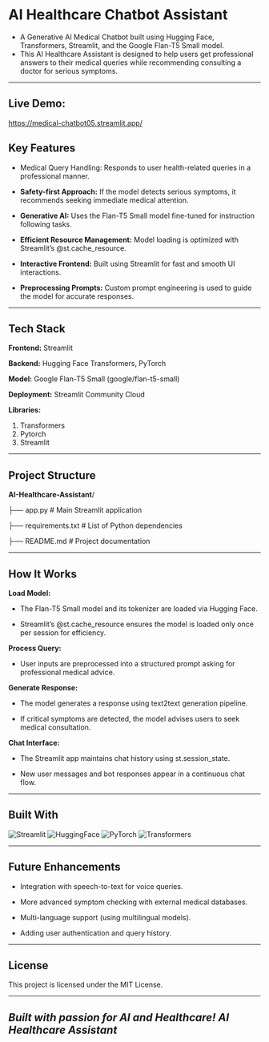 # AI Healthcare Chatbot Assistant 

 - A Generative AI Medical Chatbot built using Hugging Face, Transformers, Streamlit, and the Google Flan-T5 Small model.
 - This AI Healthcare Assistant is designed to help users get professional answers to their medical queries while recommending consulting a doctor for serious symptoms.




---

## Live Demo:
https://medical-chatbot05.streamlit.app/


## Key Features

- Medical Query Handling: Responds to user health-related queries in a professional manner.

- **Safety-first Approach:** If the model detects serious symptoms, it recommends seeking immediate medical attention.

- **Generative AI:** Uses the Flan-T5 Small model fine-tuned for instruction following tasks.

- **Efficient Resource Management:** Model loading is optimized with Streamlit’s @st.cache_resource.

- **Interactive Frontend:** Built using Streamlit for fast and smooth UI interactions.

- **Preprocessing Prompts:** Custom prompt engineering is used to guide the model for accurate responses.



---

## Tech Stack

**Frontend:** Streamlit

**Backend:** Hugging Face Transformers, PyTorch

**Model:** Google Flan-T5 Small (google/flan-t5-small)

**Deployment:** Streamlit Community Cloud

**Libraries:**

 1. Transformers
 2.  Pytorch
 3.  Streamlit
 
---

## Project Structure

**AI-Healthcare-Assistant**/

├── app.py             # Main Streamlit application

├── requirements.txt   # List of Python dependencies

├── README.md          # Project documentation



---

## How It Works

**Load Model:**

- The Flan-T5 Small model and its tokenizer are loaded via Hugging Face.

- Streamlit’s @st.cache_resource ensures the model is loaded only once per session for efficiency.

**Process Query:**
- User inputs are preprocessed into a structured prompt asking for professional medical advice.


**Generate Response:**

- The model generates a response using text2text generation pipeline.

- If critical symptoms are detected, the model advises users to seek medical consultation.


**Chat Interface:**

- The Streamlit app maintains chat history using st.session_state.

- New user messages and bot responses appear in a continuous chat flow.




---

## Built With

<p align="left">
  <img src="https://img.shields.io/badge/Streamlit-FF4B4B?style=for-the-badge&logo=streamlit&logoColor=white" alt="Streamlit" />
  <img src="https://img.shields.io/badge/HuggingFace-FFCC00?style=for-the-badge&logo=huggingface&logoColor=black" alt="HuggingFace" />
  <img src="https://img.shields.io/badge/PyTorch-EE4C2C?style=for-the-badge&logo=pytorch&logoColor=white" alt="PyTorch" />
  <img src="https://img.shields.io/badge/Transformers-4E4E4E?style=for-the-badge&logo=transformers&logoColor=yellow" alt="Transformers" />
</p>

---

## Future Enhancements

- Integration with speech-to-text for voice queries.

- More advanced symptom checking with external medical databases.

- Multi-language support (using multilingual models).

- Adding user authentication and query history.



---

## License

This project is licensed under the MIT License.




---

## *Built with passion for AI and Healthcare! AI Healthcare Assistant*
